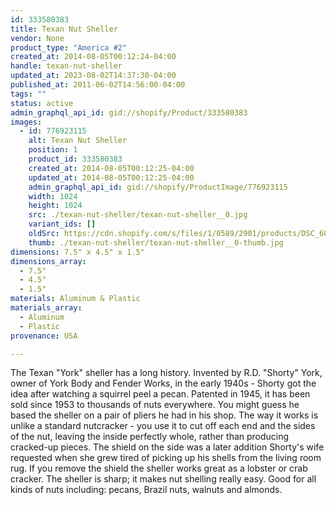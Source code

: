 ```yaml
---
id: 333580383
title: Texan Nut Sheller
vendor: None
product_type: "America #2"
created_at: 2014-08-05T00:12:24-04:00
handle: texan-nut-sheller
updated_at: 2023-08-02T14:37:30-04:00
published_at: 2011-06-02T14:56:00-04:00
tags: ""
status: active
admin_graphql_api_id: gid://shopify/Product/333580383
images:
  - id: 776923115
    alt: Texan Nut Sheller
    position: 1
    product_id: 333580383
    created_at: 2014-08-05T00:12:25-04:00
    updated_at: 2014-08-05T00:12:25-04:00
    admin_graphql_api_id: gid://shopify/ProductImage/776923115
    width: 1024
    height: 1024
    src: ./texan-nut-sheller/texan-nut-sheller__0.jpg
    variant_ids: []
    oldSrc: https://cdn.shopify.com/s/files/1/0589/2901/products/DSC_6096_texannutsheller.jpeg?v=1407211945
    thumb: ./texan-nut-sheller/texan-nut-sheller__0-thumb.jpg
dimensions: 7.5" x 4.5" x 1.5"
dimensions_array:
  - 7.5"
  - 4.5"
  - 1.5"
materials: Aluminum & Plastic
materials_array:
  - Aluminum
  - Plastic
provenance: USA

---
```


The Texan "York" sheller has a long history. Invented by R.D. "Shorty" York, owner of York Body and Fender Works, in the early 1940s - Shorty got the idea after watching a squirrel peel a pecan. Patented in 1945, it has been sold since 1953 to thousands of nuts everywhere. You might guess he based the sheller on a pair of pliers he had in his shop. The way it works is unlike a standard nutcracker - you use it to cut off each end and the sides of the nut, leaving the inside perfectly whole, rather than producing cracked-up pieces. The shield on the side was a later addition Shorty's wife requested when she grew tired of picking up his shells from the living room rug. If you remove the shield the sheller works great as a lobster or crab cracker. The sheller is sharp; it makes nut shelling really easy. Good for all kinds of nuts including: pecans, Brazil nuts, walnuts and almonds.